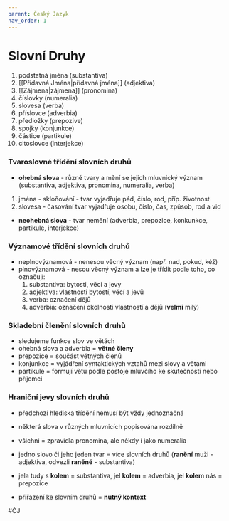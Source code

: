 ```yaml
---
parent: Český Jazyk
nav_order: 1
---
```

# Slovní Druhy
1) podstatná jména (substantiva)
2) [[Přídavná Jména|přídavná jména]] (adjektiva)
3) [[Zájmena|zájmena]] (pronomina)
4) číslovky (numeralia)
5) slovesa (verba)
6) příslovce (adverbia)
7) předložky (prepozive)
8) spojky (konjunkce)
9) částice (partikule)
10) citoslovce (interjekce)

### Tvaroslovné třídění slovních druhů
- **ohebná slova** - různé tvary a mění se jejich mluvnický význam (substantiva, adjektiva, pronomina, numeralia, verba)
1) jména - skloňování - tvar vyjadřuje pád, číslo, rod, příp. životnost
2) slovesa - časování tvar vyjadřuje osobu, číslo, čas, způsob, rod a vid

- **neohebná slova** - tvar nemění (adverbia, prepozice, konkunkce, partikule, interjekce)


### Významové třídění slovních druhů
- neplnovýznamová - nenesou věcný význam (např. nad, pokud, kéž)
- plnovýznamová - nesou věcný význam a lze je třídit podle toho, co označují:
	1. substantiva: bytosti, věci a jevy
	2. adjektiva: vlastnosti bytostí, věcí a jevů
	3. verba: označení dějů
	4. adverbia: označení okolnosti vlastností a dějů (**velmi** milý)

### Skladební členění slovních druhů
- sledujeme funkce slov ve větách 
- ohebná slova a adverbia = **větné členy**
- prepozice = součást větných členů
- konjunkce = vyjádření syntaktických vztahů mezi slovy a větami
- partikule = formují větu podle postoje mluvčího ke skutečnosti nebo příjemci

### Hraniční jevy slovních druhů
- předchozí hlediska třídění nemusí být vždy jednoznačná
- některá slova v různých mluvnicích popisována rozdílně
- všichni = zpravidla pronomina, ale někdy i jako numeralia
- jedno slovo či jeho jeden tvar = více slovních druhů (**ranění** muži - adjektiva, odvezli **raněné** - substantiva)
- jela tudy s **kolem** = substantiva, jel **kolem** = adverbia, jel **kolem** nás = prepozice

- přiřazení ke slovním druhů = **nutný kontext**

#ČJ 